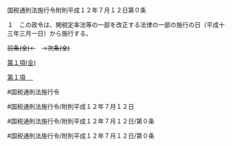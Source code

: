 国税通則法施行令附則平成１２年７月１２日第０条

１　この政令は、関税定率法等の一部を改正する法律の一部の施行の日（平成十三年三月一日）から施行する。

~~前条(全)←~~　~~→次条(全)~~

[第１項(全)](国税通則法施行＿令附則平成１２年７月１２日第０条第１項_.md)  

[第１項 　 ](国税通則法施行＿令附則平成１２年７月１２日第０条第１項.md)  

#国税通則法施行令

#国税通則法施行令/附則平成１２年７月１２日

#国税通則法施行令/附則平成１２年７月１２日/第０条

#国税通則法施行令/附則平成１２年７月１２日/第０条

